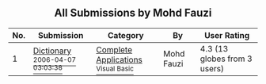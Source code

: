 ﻿<div align="center">

## All Submissions by Mohd Fauzi

</div>

No.  | Submission | Category | By   | User Rating
---- | ---------- | -------- | ---- | -----------
1 | [Dictionary<br /><sup>2006-04-07 03:03:38</sup>](https://github.com/Planet-Source-Code/mohd-fauzi-dictionary__1-64943) | [Complete Applications<br /><sup>Visual Basic</sup>](../ByCategory/complete-applications__1-27.md) | Mohd Fauzi | 4.3 (13 globes from 3 users)
